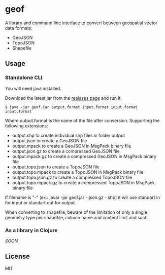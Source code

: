 # geof

A library and command line interface to convert between geospatial vector data formats:

- GeoJSON
- TopoJSON
- Shapefile

## Usage

### Standalone CLI

You will need java installed.

Download the latest jar from the [realases page](https://github.com/diogok/geof/releases) and run it:

    $ java -jar geof.jar output.format input.format input.format input.format

Where output.format is the name of the file after conversion. Supporting the following extensions:

- output.shp to create individual shp files in folder output
- output.json to create a GeoJSON file
- output.mpack to create a GeoJSON in MsgPack binary file
- output.json.gz to create a compressed GeoJSON file
- output.mpack.gz to create a compressed GeoJSON in MsgPack binary file
- output.topo.json to create a TopoJSON file
- output.topo.mpack to create a TopoJSON in MsgPack binary file
- output.topo.json.gz to create a compressed TopoJSON file
- output.topo.mpack.gz to create a compressed TopoJSON in MsgPack binary file

If filename is "-" (ex.: javar -jar geof.jar -.json.gz -.shp) it will use standart in for input or standart out for output.

When converting to shapefile, beware of the limitation of only a single geometry type per shapefile, column name and content limit and such.

### As a library in Clojure

_SOON_

## License

MIT

